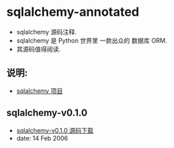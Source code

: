 # sqlalchemy-annotated
- sqlalchemy 源码注释. 
- sqlalchemy 是 Python 世界里 一款出众的 数据库 ORM. 
- 其源码值得阅读.


## 说明:

- [sqlalchemy 项目](https://github.com/zzzeek/sqlalchemy)


## sqlalchemy-v0.1.0

- [sqlalchemy-v0.1.0 源码下载](https://github.com/zzzeek/sqlalchemy/releases/tag/rel_0_1_0)
- date: 14 Feb 2006 






